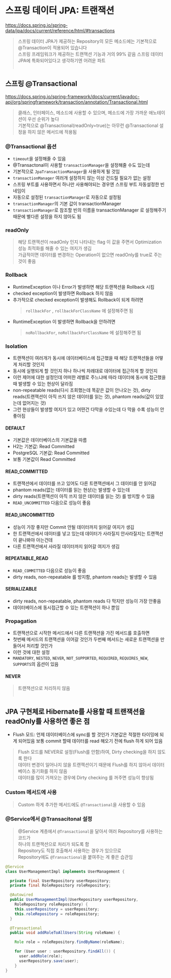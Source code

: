 # 스프링 데이터 JPA: 트랜잭션
https://docs.spring.io/spring-data/jpa/docs/current/reference/html/#transactions
> 스프링 데이터 JPA가 제공하는 Repository의 모든 메소드에는 기본적으로 @Transaction이 적용되어 있습니다  
> 스프링 프레임워크가 제공하는 트랜잭션 기능과 거의 99% 같음 스프링 데이터 JPA에 특화되어있다고 생각하기엔 어려운 파트  
 
## 스프링 @Transactional
https://docs.spring.io/spring-framework/docs/current/javadoc-api/org/springframework/transaction/annotation/Transactional.html
> 클래스, 인터페이스, 메소드에 사용할 수 있으며, 메소드에 가장 가까운 애노테이션이 우선 순위가 높다  
> 기본적으로 @Transactional(readOnly=true)는 아무런 @Transactional 설정을 하지 않은 메서드에 적용됨  

### @Transactional 옵션
- `timeout`을 설정해줄 수 있음
- @Transactonal이 사용할 `transactionManager`을 설정해줄 수도 있는데
- 기본적으로 `JpaTransactionManager`을 사용하게 될 것임
- `transactionManager` 여러개 설정하지 않는 이상 건드릴 필요가 없는 설정
- 스프링 부트를 사용하면서 하나만 사용해야되는 경우엔 스프링 부트 자동설정한 빈 네임이
- 자동으로 설정된 `transactionManager`로 자동으로 설정됨
- `transactionManager`의 기본 값이 transactionManager
- `transactionManager`로 참조할 빈의 이름을 transactionManager 로 설정해주기 때문에 별다른 설정을 하지 않아도 됨

### readOnly
> 해당 트랜잭션이 readOnly 인지 나타내는 flag 이 값을 주면서 Optimization 성능 최적화를 해줄 수 있는 여지가 생김  
> 가급적이면 데이터를 변경하는 Operation이 없으면 readOnly를 true로 주는 것이 좋음  

### Rollback
- RuntimeException 이나 Error가 발생하면 해당 트랜잭션을 Rollback 시킴
- checked exception이 발생하면 Rollback 하지 않음
- 추가적으로 checked exception이 발생해도 Rollback이 되게 하려면
  > `rollbackFor` , `rollbackForClassName` 에 설정해주면 됨
- RuntimeException 이 발생하면 Rollback을 안하려면
  > `noRollbackFor`, `noRollbackForClassName` 에 설정해주면 됨

### Isolation
- 트랜잭션이 여러개가 동시에 데이터베이스에 접근했을 때 해당 트랜잭션들을 어떻게 처리할 것인지
- 동시에 실행되게 할 것인지 하나 하나씩 차례대로 데이터에 접근하게 할 것인지
- 이런 제어에 대한 설정인데 어떠한 레벨로 주느냐에 따라 데이터에 동시에 접근했을때 발생할 수 있는 현상이 달라짐
- non-repeatable reads(다시 조회했는데 똑같은 값이 안나오는 것), dirty reads(트랜잭션이 아직 쓰지 않은 데이터를 읽는 것),
  phantom reads(값이 있었는데 없어지는 것)
- 그런 현상들이 발생할 여지가 있고 어떤건 다막을 수있는데 다 막을 수록 성능이 안좋아짐
#### DEFAULT
- 기본값은 데이터베이스의 기본값을 따름
- H2는 기본값: Read Committed 
- PostgreSQL 기본값: Read Committed
- 보통 기본값이 Read Committed

#### READ_COMMITTED
- 트랜잭션에서 데이터를 쓰고 있어도 다른 트랜잭션에서 그 데이터를 안 읽어감
- phantom reads(없는 데이터를 읽는 현상)는 발생할 수 있는데 
- dirty reads(트랜잭션이 아직 쓰지 않은 데이터를 읽는 것) 를 방지할 수 있음
- `READ_UNCOMMITTED` 다음으로 성능이 좋음

#### READ_UNCOMMITTED
- 성능이 가장 좋지만 Commit 안될 데이터까지 읽어갈 여지가 생김
- 한 트랜잭션에서 데이터를 넣고 있는데 데이터가 사라질지 안사라질지는 트랜잭션이 끝나봐야 아는건데
- 다른 트랜잭션에서 사라질 데이터까지 읽어갈 여지가 생김

#### REPEATABLE_READ
- `READ_COMMITTED` 다음으로 성능이 좋음
- dirty reads, non-repeatable 를 방지함, phantom reads는 발생할 수 있음

#### SERIALIZABLE
- dirty reads, non-repeatable, phantom reads 다 막지만 성능이 가장 안좋음
- 데이터베이스에 동시접근할 수 있는 트랜잭션이 하나 뿐임

### Propagation
- 트랜잭션으로 시작한 메서드에서 다른 트랜잭션을 가진 메서드를 호출하면
- 첫번째 메서드의 트랜잭션을 이어갈 것인가 두번째 메서드는 새로운 트랜잭션을 만들어서 처리할 것인가
- 이런 것에 대한 설정
- `MANDATORY`, `NESTED`, `NEVER`, `NOT_SUPPORTED`, `REQUIRED`, `REQUIRES_NEW`, `SUPPORTS`의 옵션이 있음

#### NEVER
> 트랜잭션으로 처리하지 않음  
 
## JPA 구현체로 Hibernate를 사용할 때 트랜잭션을 readOnly를 사용하면 좋은 점
- Flush 모드: 언제 데이터베이스에 sync를 할 것인가 기본값은 적절한 타이밍에 되게 되어있음
  보통 commit 할때 데이터를 read 해오기 전에 flush 하게 되어 있음
> Flush 모드를 NEVER로 설정(Flush를 안함)하여, Dirty checking을 하지 않도록 한다  
> 데이터 변경이 일어나지 않을 트랜잭션이기 때문에 Flush를 하지 않아서 데이터 베이스 동기화를 하지 않음  
> 데이터를 많이 가져오는 경우에 Dirty checking 를 꺼주면 성능이 향상됨  

### Custom 메서드에 사용
> Custom 하게 추가한 메서드에도 `@Transactional`을 사용할 수 있음  

### @Service에서 @Transacitonal 설정
> @Service 계층에서 `@Transactional`을 달아서 여러 Repository를 사용하는 코드가  
> 하나의 트랜잭션으로 처리가 되도록 함  
> Repository도 직접 호출해서 사용하는 경우가 있으므로  
> Repository에도 `@Transactional`을 붙여주는 게 좋은 습관임  
```java
@Service
class UserManagementImpl implements UserManagement {

  private final UserRepository userRepository;
  private final RoleRepository roleRepository;

  @Autowired
  public UserManagementImpl(UserRepository userRepository,
    RoleRepository roleRepository) {
    this.userRepository = userRepository;
    this.roleRepository = roleRepository;
  }

  @Transactional
  public void addRoleToAllUsers(String roleName) {

    Role role = roleRepository.findByName(roleName);

    for (User user : userRepository.findAll()) {
      user.addRole(role);
      userRepository.save(user);
    }
}
```
